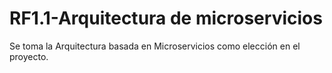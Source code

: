 # RF1.1-Arquitectura de microservicios


Se toma la Arquitectura basada en Microservicios como elección en el proyecto.

